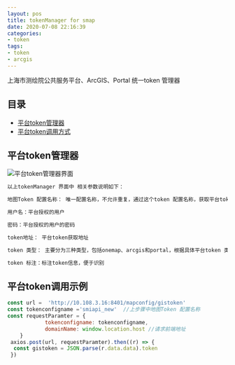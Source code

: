 ```yaml
---
layout: pos
title: tokenManager for smap
date: 2020-07-08 22:16:39
categories:
- token
tags:
- token
- arcgis
---
```

上海市测绘院公共服务平台、ArcGIS、Portal 统一token 管理器
## 目录
- [平台token管理器](#平台token管理器)
- [平台token调用方式](#平台token调用方式)
## 平台token管理器
![平台token管理器界面](https://gitee.com/thiswildidea/images/raw/master/token/tokenManagerUrl.png)
```js
以上tokenManager 界面中 相关参数说明如下：

地图Token 配置名称： 唯一配置名称，不允许重复，通过这个token 配置名称，获取平台token配置信息，调用时候后台会根据token 配置信息生成token.

用户名：平台授权的用户

密码：平台授权的用户的密码

token地址： 平台token获取地址

token 类型： 主要分为三种类型，包括onemap、arcgis和portal，根据具体平台token 类型选择

token 标注：标注token信息，便于识别
```
## 平台token调用示例
```js
const url =  'http://10.108.3.16:8401/mapconfig/gistoken'
const tokenconfigname ='smiapi_new'  //上步骤中地图Token 配置名称
const requestParamter = {
            tokenconfigname: tokenconfigname,
            domainName: window.location.host //请求前端地址
    }
 axios.post(url, requestParamter).then((r) => {
  const gistoken = JSON.parse(r.data.data).token
 })
```



